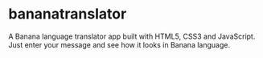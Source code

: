 # bananatranslator
A Banana language translator app built with HTML5, CSS3 and JavaScript. Just enter your message and see how it looks in Banana language.
